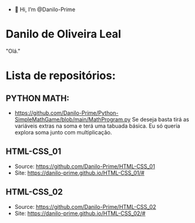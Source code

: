 - 👋 Hi, I’m @Danilo-Prime

<!---
Danilo-Prime/Danilo-Prime is a ✨ special ✨ repository because its `README.md` (this file) appears on your GitHub profile.
You can click the Preview link to take a look at your changes.
--->
# Danilo de Oliveira Leal
"Olá."

# Lista de repositórios:

## PYTHON MATH:
  - https://github.com/Danilo-Prime/Python-SimpleMathGame/blob/main/MathProgram.py
 Se deseja basta tirá as variáveis extras na soma e terá uma tabuada básica. Eu só queria explora soma junto com multiplicação.

## HTML-CSS_01
  - Source: https://github.com/Danilo-Prime/HTML-CSS_01
  - Site: https://danilo-prime.github.io/HTML-CSS_01/#
## HTML-CSS_02
  - Source: https://github.com/Danilo-Prime/HTML-CSS_02
  - Site: https://danilo-prime.github.io/HTML-CSS_02/#
